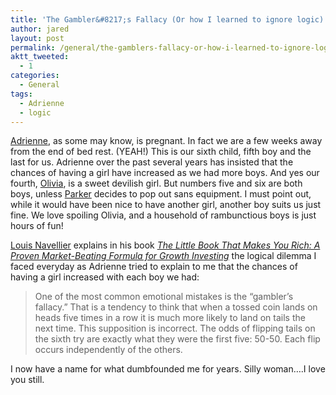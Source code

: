 ```yaml
---
title: 'The Gambler&#8217;s Fallacy (Or how I learned to ignore logic)'
author: jared
layout: post
permalink: /general/the-gamblers-fallacy-or-how-i-learned-to-ignore-logic
aktt_tweeted:
  - 1
categories:
  - General
tags:
  - Adrienne
  - logic
---
```

<a href="http://adrienne.ottleys.net" target="_blank">Adrienne</a>, as some may know, is pregnant. In fact we are a few weeks away from the end of bed rest. (YEAH!) This is our sixth child, fifth boy and the last for us. Adrienne over the past several years has insisted that the chances of having a girl have increased as we had more boys. And yes our fourth, <a href="http://gallery.ottleys.net/gallery/main.php?g2_itemId=251" target="_blank">Olivia</a>, is a sweet devilish girl. But numbers five and six are both boys, unless <a href="http://gallery.ottleys.net/gallery/main.php?g2_itemId=8328" target="_blank">Parker</a> decides to pop out sans equipment. I must point out, while it would have been nice to have another girl, another boy suits us just fine. We love spoiling Olivia, and a household of rambunctious boys is just hours of fun!

<a href="http://www.navellieremerging.com/" target="_blank">Louis Navellier</a> explains in his book <a href="http://www.amazon.com/Little-Book-That-Makes-Rich/dp/047013772X/ref=pd_bbs_sr_1/105-1229949-0360455?ie=UTF8&s=books&qid=1194393403&sr=8-1" target="_blank"><em>The Little Book That Makes You Rich: A Proven Market-Beating Formula for Growth Investing</em></a> the logical dilemma I faced everyday as Adrienne tried to explain to me that the chances of having a girl increased with each boy we had:

> One of the most common emotional mistakes is the &#8220;gambler&#8217;s fallacy.&#8221; That is a tendency to think that when a tossed coin lands on heads five times in a row it is much more likely to land on tails the next time. This supposition is incorrect. The odds of flipping tails on the sixth try are exactly what they were the first five: 50-50. Each flip occurs independently of the others.

I now have a name for what dumbfounded me for years. Silly woman&#8230;.I love you still.